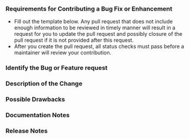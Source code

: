 ### Requirements for Contributing a Bug Fix or Enhancement
* Fill out the template below. Any pull request that does not include enough information to be reviewed in timely manner will result in a request for you to update the pull request 
  and possibly closure of the pull request if it is not provided after this request.
* After you create the pull request, all status checks must pass before a maintainer will review your contribution. 


### Identify the Bug or Feature request
<!--
Link to the issue describing the bug of feature request.

If there is not yet an issue for the bug of feature request, please open a new issue before submitting the pull request.

You can link a pull request to an issue with one of
fixes #<issue no>
closes #<issue no>
resolves #<issue no>

or if none of those are relevant you can manually link the pull request to an issue
see https://docs.github.com/en/issues/tracking-your-work-with-issues/linking-a-pull-request-to-an-issue for more information.
-->


### Description of the Change

<!--

We must be able to understand the design of your change from this description. If we can't get a good idea of what the code will be doing from the description here, the pull request may be closed at the maintainers' discretion. Keep in mind that the maintainer reviewing this PR may not be familiar with or have worked with the code here recently, so please walk us through the concepts.

-->


### Possible Drawbacks

<!-- What are the possible side-effects or negative impacts of the code change? -->

### Documentation Notes
<!-- Add any information that will help with documentation/explaining the bug fix/new feature to users, include screen shots or animated GIFs where possible -->

### Release Notes

<!--

Please describe the changes in a single line that explains this improvement in
terms that a user can understand. This text will be used in MapTools's release notes.

If this change is not user-facing or notable enough to be included in release notes
you may use the strings "Not applicable" or "N/A" here.

Examples:

- Fixed an issue where `getMapVisible()` returned strings instead of numbers
- Added the option for overriding players name in token speech/thought bubble.

-->
